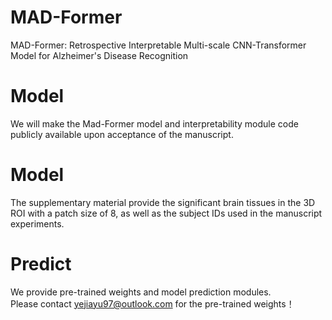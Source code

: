 # MAD-Former
MAD-Former: Retrospective Interpretable Multi-scale CNN-Transformer Model for Alzheimer's Disease Recognition<br>

# Model
We will make the Mad-Former model and interpretability module code publicly available upon acceptance of the manuscript.<br>

# Model
The supplementary material provide the significant brain tissues in the 3D ROI with a patch size of 8, as well as the subject IDs used in the manuscript experiments.<br>

# Predict
We provide pre-trained weights and model prediction modules.<br>
Please contact yejiayu97@outlook.com for the pre-trained weights！
